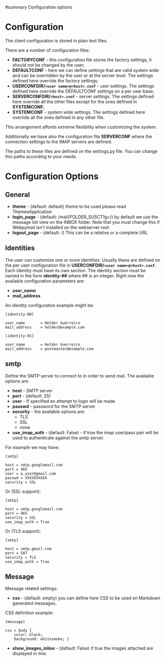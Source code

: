 ﻿#summary Configuration options



# Configuration #

The client configuration is stored in plain text files.

There are a number of configuration files:

  * **FACTORYCONF** - this configuration file stores the factory settings, it should not be changed by the user;
  * **DEFAULTCONF** - here we can define settings that are valid system wide and can be overridden by the user or at the server level. The settings defined here override the factory settings;
  * **USERCONFDIR/`<user name>@<host>.conf`** - user settings. The settings defined here override the DEFAULTCONF settings on a per user base;
  * **SERVERCONFDIR/`<host>.conf`** - server settings. The settings defined here override all the other files except for the ones defined in **SYSTEMCONF**;
  * **SYSTEMCONF** - system wide settings. The settings defined here override all the ones defined in any other file.

This arrangement affords extreme flexibility when customizing the system.

Additionally we have also the configuration file **SERVERCONF** where the connection settings to the IMAP servers are defined.

The paths to these files are defined on the settings.py file. You can change this paths according to your needs.

# Configuration Options #

## General ##

  * **theme** - (default: default) theme to be used please read ThemesApplication
  * **login\_page** - (default: /mail/FOLDER\_SU5CT1g=/) by default we use the message list view on the INBOX folder. Note that you must change this if Webpymail isn't installed on the webserver root
  * **logout\_page** - (default: /) This can be a relative or a complete URL

## Identities ##

The user can customize one or more identities. Usually these are defined on the per user configuration file in **USERCONFDIR/`<user name>@<host>.conf`**. Each identity must have its own section. The identity section must be named in the form **identity-##** where ## is an integer. Right now the available configuration parameters are:

  * **user\_name**
  * **mail\_address**

An identity configuration example might be:

```
[identity-00]

user_name       = Helder Guerreiro
mail_address    = helder@example.com

[identity-01]

user_name       = Helder Guerreiro
mail_address    = postmaster@example.com
```

## smtp ##

Define the SMTP server to connect to in order to send mail. The available options are:

  * **host** - SMTP server
  * **port** - (default: 25)
  * **user** - If specified an attempt to login will be made
  * **passwd** - password for the SMTP server
  * **security** - the available options are:
    * TLS
    * SSL
    * none
  * **use\_imap\_auth** - (default: False) - if true the imap user/pass pair will be used to authenticate against the smtp server.

For example we may have:

```
[smtp]

host = smtp.googlemail.com
port = 465
user = a_user@gmail.com
passwd = XXXXXXXXXX
security = SSL
```

Or (SSL support):

```
[smtp]

host = smtp.googlemail.com
port = 465
security = SSL
use_imap_auth = True
```

Or (TLS support):

```
[smtp]

host = smtp.gmail.com
port = 587
security = TLS
use_imap_auth = True
```

## Message ##

Message related settings:

  * **css** - (default: empty) you can define here CSS to be used on Markdown generated messages.

CSS definition example:

```
[message]

css = body {
	color: black;
	background: whitesmoke; }
```

  * **show\_images\_inline** - (default: False) if true the images attached are displayed in-line.
